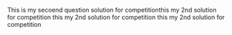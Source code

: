 This is my secoend question  solution for competitionthis my 2nd solution for competition
this my 2nd solution for competition
this my 2nd solution for competition
